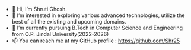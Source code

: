 - 👋 Hi, I’m Shruti Ghosh.
- 👀 I’m interested in exploring various advanced technologies, utilize the best of all the existing and upcoming domains.
- 🌱 I’m currently pursuing B.Tech in Computer Science and Engineering from O.P. Jindal University(2022-2026)
- 📫 You can reach me at my GitHub profile : https://github.com/Shr25

<!---
Shr25/Shr25 is a ✨ special ✨ repository because its `README.md` (this file) appears on your GitHub profile.
You can click the Preview link to take a look at your changes.
--->
